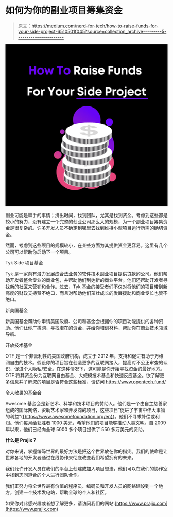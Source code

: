 # 如何为你的副业项目筹集资金

> 原文：<https://medium.com/nerd-for-tech/how-to-raise-funds-for-your-side-project-6510501f045?source=collection_archive---------5----------------------->

![](img/9dc7af4c67a603f10a7386602776eb4f.png)

副业可能是棘手的事情；挤出时间，找到团队，尤其是找到资金。考虑到这些都是较小的努力，没有建立一个完整的创业公司那么大的规模，为一个副业项目筹集资金是很复杂的。许多开发人员不确定到哪里去找到维持小型项目运行所需的确切资金。

然而，考虑到这些项目的规模较小，在某些方面为其提供资金更容易。这里有几个公司可以帮助你启动下一个项目。

Tyk Side 项目基金

Tyk 是一家向有潜力发展成合法业务的软件技术副业项目提供贷款的公司。他们帮助开发者整合专业的商业包，并帮助他们到达新的商业平台。他们还帮助开发者寻找新的社区来营销和合作。过去，Tyk 基金的接受者们不仅对将他们的项目带到新高度的财政支持赞不绝口，而且对帮助他们茁壮成长的发展援助和商业专长也赞不绝口。

新美国基金

新美国基金帮助你申请美国政府、公司和基金会根据你的项目功能提供的各种资助。他们让你广撒网，寻找潜在的资金，并给你培训材料，帮助你在商业技术领域导航。

开放技术基金

OTF 是一个非营利性的美国政府机构，成立于 2012 年，支持和促进有助于万维网自由的技术。假设你的项目旨在创造更多的互联网接入，提高对不公正审查的认识，促进个人隐私/安全。在这种情况下，这可能是你开始寻找资金的最好地方。OTF 将其资金分为互联网自由基金、大规模技术基金和快速反应基金。欲了解更多信息并了解您的项目是否符合这些标准，请访问 https://www.opentech.fund/

令人敬畏的基金会

Awesome 基金会是新艺术、科学和技术项目的赞助人。他们是一个由自主慈善家组成的国际网络，资助艺术家和开发商的项目，这些项目“促进了宇宙中伟大事物的利益”(【https://www.awesomefoundation.org/en】)。他们不寻求补偿或利润。他们每月给获胜者 1000 美元，希望他们的项目能够推动人类文明。自 2009 年以来，他们已经向全球 5000 多个项目提供了 550 多万美元的资助。

**什么是 Prajix？**

对你来说，掌握编码世界的最好方法是把这个世界放在你的指尖。我们的使命是让世界各地的开发者通过在线协作来彻底改变我们希望拥有的未来。

我们允许开发人员在我们的平台上创建或加入项目想法，他们可以在我们的协作室中找到志同道合的个人进行团队合作。

我们正努力将全世界最有价值的程序员、编码员和开发人员的网络建设到一个地方，创建一个技术发电站，帮助全球的个人和社区。

如果你对此感兴趣或者想了解更多，请访问我们的网站:[https://www.prajix.com](https://www.prajix.com)